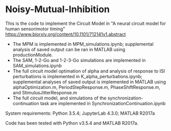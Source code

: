 # Noisy-Mutual-Inhibition
This is the code to implement the Circuit Model in "A neural circuit model for human sensorimotor timing" https://www.biorxiv.org/content/10.1101/712141v1.abstract

- The MPM is implemented in MPM_simulations.ipynb; supplemental analysis of saved output can be ran in MATLAB using productionModule.
- The SAM, 1-2-Go and 1-2-3-Go simulations are implemented in SAM_simulations.ipynb
- The full circuit model optimation of alpha and analysis of response to ISI perturbations is implemented in K_alpha_perturbations.ipynb; supplemental analyses of saved output is implemented in MATLAB using alphaOptimization.m, PeriodStepResponse.m, PhaseShiftResponse.m, and StimulusJitterResponse.m
- The full circuit model, and simulations of the synchronization-continuation task are implemented in SynchronizationContinuation.ipynb

System requirements: Python 3.5.4; JupyterLab 4.3.0; MATLAB R2017a

Code has been tested with Python v3.5.4 and MATLAB R2017a.

